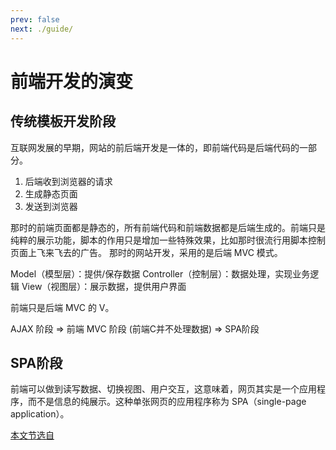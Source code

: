 ```yaml
---
prev: false
next: ./guide/
---
```


# 前端开发的演变

## 传统模板开发阶段
互联网发展的早期，网站的前后端开发是一体的，即前端代码是后端代码的一部分。
1. 后端收到浏览器的请求
2. 生成静态页面
3. 发送到浏览器

那时的前端页面都是静态的，所有前端代码和前端数据都是后端生成的。前端只是纯粹的展示功能，脚本的作用只是增加一些特殊效果，比如那时很流行用脚本控制页面上飞来飞去的广告。
那时的网站开发，采用的是后端 MVC 模式。

Model（模型层）：提供/保存数据
Controller（控制层）：数据处理，实现业务逻辑
View（视图层）：展示数据，提供用户界面

前端只是后端 MVC 的 V。

AJAX 阶段 => 前端 MVC 阶段 (前端C并不处理数据) => SPA阶段

## SPA阶段
前端可以做到读写数据、切换视图、用户交互，这意味着，网页其实是一个应用程序，而不是信息的纯展示。这种单张网页的应用程序称为 SPA（single-page application）。



[本文节选自](https://www.yuque.com/ant-design/course/sc1lvc)

